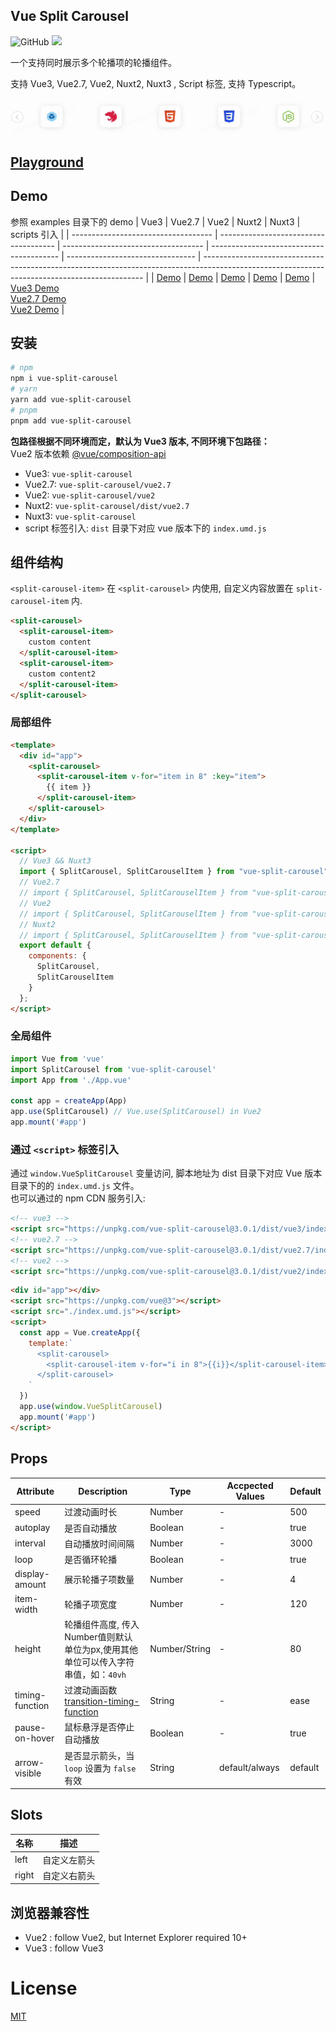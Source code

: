 
## Vue Split Carousel

![GitHub](https://img.shields.io/github/license/r23qw/vue-split-carousel.svg)
![](https://img.shields.io/npm/v/vue-split-carousel.svg)

一个支持同时展示多个轮播项的轮播组件。

支持 Vue3, Vue2.7, Vue2, Nuxt2, Nuxt3 , Script 标签, 支持 Typescript。

![example](https://raw.githubusercontent.com/r23qw/file-storage/main/image/vue-split-carousel-example.gif)

## [Playground](https://codesandbox.io/s/elegant-bardeen-n6lg2?file=/src/App.vue) 

## Demo
 参照 examples 目录下的 demo
 | Vue3                                | Vue2.7                                | Vue2                                | Nuxt2                                    | Nuxt3                            | scripts 引入                                                                                                                                  |
 | ----------------------------------- | ------------------------------------- | ----------------------------------- | ---------------------------------------- | -------------------------------- | --------------------------------------------------------------------------------------------------------------------------------------------- |
 | [Demo](./examples/vue3/src/App.vue) | [Demo](./examples/vue2.7/src/App.vue) | [Demo](./examples/vue2/src/App.vue) | [Demo](./examples/nuxt2/pages/index.vue) | [Demo](./examples/nuxt3/app.vue) | [Vue3 Demo](./examples/scripts/vue3.html) <br/> [Vue2.7 Demo](./examples/scripts/vue2.7.html) <br/> [Vue2 Demo](./examples/scripts/vue2.html) |
## 安装

```bash
# npm
npm i vue-split-carousel
# yarn 
yarn add vue-split-carousel
# pnpm 
pnpm add vue-split-carousel
```
**包路径根据不同环境而定，默认为 Vue3 版本, 不同环境下包路径：**  
Vue2 版本依赖 [@vue/composition-api](https://github.com/vuejs/composition-api)
 - Vue3: `vue-split-carousel`
 - Vue2.7: `vue-split-carousel/vue2.7`
 - Vue2: `vue-split-carousel/vue2` 
 - Nuxt2: `vue-split-carousel/dist/vue2.7`
 - Nuxt3: `vue-split-carousel`
 - script 标签引入: `dist` 目录下对应 vue 版本下的 `index.umd.js`

## 组件结构

 `<split-carousel-item>` 在 `<split-carousel>` 内使用, 自定义内容放置在 `split-carousel-item` 内.

```html
<split-carousel>
  <split-carousel-item>
    custom content
  </split-carousel-item>
  <split-carousel-item>
    custom content2
  </split-carousel-item>
</split-carousel>
```

### 局部组件

```html
<template>
  <div id="app">
    <split-carousel>
      <split-carousel-item v-for="item in 8" :key="item">
        {{ item }}
      </split-carousel-item>
    </split-carousel>
  </div>
</template>

<script>
  // Vue3 && Nuxt3
  import { SplitCarousel, SplitCarouselItem } from "vue-split-carousel"; 
  // Vue2.7
  // import { SplitCarousel, SplitCarouselItem } from "vue-split-carousel/vue2.7"; 
  // Vue2
  // import { SplitCarousel, SplitCarouselItem } from "vue-split-carousel/vue2"; 
  // Nuxt2
  // import { SplitCarousel, SplitCarouselItem } from "vue-split-carousel/dist/vue2.7"; 
  export default {
    components: {
      SplitCarousel,
      SplitCarouselItem
    }
  };
</script>
```
### 全局组件

```js
import Vue from 'vue'
import SplitCarousel from 'vue-split-carousel'
import App from './App.vue'

const app = createApp(App)
app.use(SplitCarousel) // Vue.use(SplitCarousel) in Vue2
app.mount('#app')
```
### 通过 `<script>` 标签引入 

通过 `window.VueSplitCarousel` 变量访问, 脚本地址为 dist 目录下对应 Vue 版本目录下的的 `index.umd.js` 文件。  
也可以通过的 npm CDN 服务引入: 

```html
<!-- vue3 -->
<script src="https://unpkg.com/vue-split-carousel@3.0.1/dist/vue3/index.umd.js"></script>
<!-- vue2.7 -->
<script src="https://unpkg.com/vue-split-carousel@3.0.1/dist/vue2.7/index.umd.js"></script>
<!-- vue2 -->
<script src="https://unpkg.com/vue-split-carousel@3.0.1/dist/vue2/index.umd.js"></script>
```

```html
<div id="app"></div>
<script src="https://unpkg.com/vue@3"></script>
<script src="./index.umd.js"></script>
<script>
  const app = Vue.createApp({
    template:`
      <split-carousel>
        <split-carousel-item v-for="i in 8">{{i}}</split-carousel-item>
      </split-carousel>
    `
  })
  app.use(window.VueSplitCarousel)
  app.mount('#app')
</script>
```

## Props

| Attribute       | Description                                                                       | Type          | Accpected Values | Default |
| --------------- | --------------------------------------------------------------------------------- | ------------- | ---------------- | ------- |
| speed           | 过渡动画时长                                                                      | Number        | -                | 500     |
| autoplay        | 是否自动播放                                                                      | Boolean       | -                | true    |
| interval        | 自动播放时间间隔                                                                  | Number        | -                | 3000    |
| loop            | 是否循环轮播                                                                      | Boolean       | -                | true    |
| display-amount  | 展示轮播子项数量                                                                  | Number        | -                | 4       |
| item-width      | 轮播子项宽度                                                                      | Number        | -                | 120     |
| height          | 轮播组件高度, 传入Number值则默认单位为px,使用其他单位可以传入字符串值，如：`40vh` | Number/String | -                | 80      |
| timing-function | 过渡动画函数 [transition-timing-function][1]                                      | String        | -                | ease    |
| pause-on-hover  | 鼠标悬浮是否停止自动播放                                                          | Boolean       | -                | true    |
| arrow-visible   | 是否显示箭头，当 `loop` 设置为 `false` 有效                                       | String        | default/always   | default |

## Slots

|  名称  | 描述   |
| ----- | ------------ |
| left  | 自定义左箭头 |
| right | 自定义右箭头 |

## 浏览器兼容性

- Vue2 : follow Vue2, but Internet Explorer required 10+
- Vue3 : follow Vue3
# License

[MIT](./LICENSE)

[1]: https://developer.mozilla.org/en-US/docs/Web/CSS/transition-timing-function
